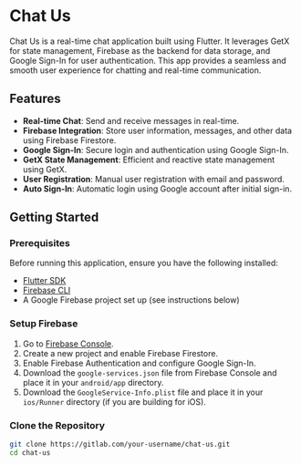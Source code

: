 # Chat Us

Chat Us is a real-time chat application built using Flutter. It leverages GetX for state management, Firebase as the backend for data storage, and Google Sign-In for user authentication. This app provides a seamless and smooth user experience for chatting and real-time communication.

## Features

- **Real-time Chat**: Send and receive messages in real-time.
- **Firebase Integration**: Store user information, messages, and other data using Firebase Firestore.
- **Google Sign-In**: Secure login and authentication using Google Sign-In.
- **GetX State Management**: Efficient and reactive state management using GetX.
- **User Registration**: Manual user registration with email and password.
- **Auto Sign-In**: Automatic login using Google account after initial sign-in.

## Getting Started

### Prerequisites

Before running this application, ensure you have the following installed:

- [Flutter SDK](https://flutter.dev/docs/get-started/install)
- [Firebase CLI](https://firebase.google.com/docs/cli)
- A Google Firebase project set up (see instructions below)

### Setup Firebase

1. Go to [Firebase Console](https://console.firebase.google.com/).
2. Create a new project and enable Firebase Firestore.
3. Enable Firebase Authentication and configure Google Sign-In.
4. Download the `google-services.json` file from Firebase Console and place it in your `android/app` directory.
5. Download the `GoogleService-Info.plist` file and place it in your `ios/Runner` directory (if you are building for iOS).

### Clone the Repository

```bash
git clone https://gitlab.com/your-username/chat-us.git
cd chat-us
